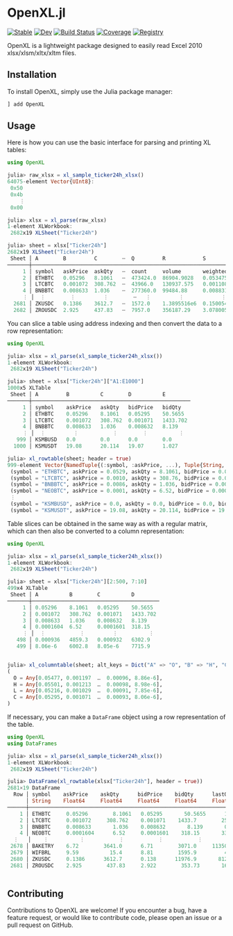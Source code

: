 # OpenXL.jl

[![Stable](https://img.shields.io/badge/docs-stable-blue.svg)](https://bhftbootcamp.github.io/OpenXL.jl/stable/)
[![Dev](https://img.shields.io/badge/docs-dev-blue.svg)](https://bhftbootcamp.github.io/OpenXL.jl/dev/)
[![Build Status](https://github.com/bhftbootcamp/OpenXL.jl/actions/workflows/CI.yml/badge.svg?branch=master)](https://github.com/bhftbootcamp/OpenXL.jl/actions/workflows/CI.yml?query=branch%3Amaster)
[![Coverage](https://codecov.io/gh/bhftbootcamp/OpenXL.jl/branch/master/graph/badge.svg)](https://codecov.io/gh/bhftbootcamp/OpenXL.jl)
[![Registry](https://img.shields.io/badge/registry-General-4063d8)](https://github.com/JuliaRegistries/General)

OpenXL is a lightweight package designed to easily read Excel 2010 xlsx/xlsm/xltx/xltm files.

## Installation

To install OpenXL, simply use the Julia package manager:

```julia
] add OpenXL
```

## Usage

Here is how you can use the basic interface for parsing and printing XL tables:

```julia
using OpenXL

julia> raw_xlsx = xl_sample_ticker24h_xlsx()
64075-element Vector{UInt8}:
 0x50
 0x4b
    ⋮
 0x00

julia> xlsx = xl_parse(raw_xlsx)
1-element XLWorkbook:
 2682x19 XLSheet("Ticker24h")

julia> sheet = xlsx["Ticker24h"]
2682x19 XLSheet("Ticker24h")
 Sheet │ A        B         C        ⋯  Q         R            S                 
───────┼────────────────────────────────────────────────────────────────────────
     1 │ symbol   askPrice  askQty   ⋯  count     volume       weightedAvgPrice  
     2 │ ETHBTC   0.05296   8.1061   ⋯  473424.0  86904.9028   0.05347515        
     3 │ LTCBTC   0.001072  308.762  ⋯  43966.0   130937.575   0.00110825        
     4 │ BNBBTC   0.008633  1.036    ⋯  277360.0  99484.88     0.00883183        
     ⋮ │  ⋮        ⋮         ⋮        ⋯   ⋮         ⋮            ⋮                      
  2681 │ ZKUSDC   0.1386    3612.7   ⋯  1572.0    1.3895516e6  0.15005404        
  2682 │ ZROUSDC  2.925     437.83   ⋯  7957.0    356187.29    3.07800556   
```

You can slice a table using address indexing and then convert the data to a row representation:

```julia
using OpenXL

julia> xlsx = xl_parse(xl_sample_ticker24h_xlsx())
1-element XLWorkbook:
 2682x19 XLSheet("Ticker24h")

julia> sheet = xlsx["Ticker24h"]["A1:E1000"]
1000x5 XLTable
 Sheet │ A         B          C        D          E         
───────┼───────────────────────────────────────────────────
     1 │ symbol    askPrice   askQty   bidPrice   bidQty    
     2 │ ETHBTC    0.05296    8.1061   0.05295    50.5655   
     3 │ LTCBTC    0.001072   308.762  0.001071   1433.702  
     4 │ BNBBTC    0.008633   1.036    0.008632   8.139     
     ⋮ │  ⋮         ⋮           ⋮        ⋮          ⋮           
   999 │ KSMBUSD   0.0        0.0      0.0        0.0       
  1000 │ KSMUSDT   19.08      20.114   19.07      1.027

julia> xl_rowtable(sheet; header = true)
999-element Vector{NamedTuple{(:symbol, :askPrice, ...), Tuple{String, Vararg{Float64, 4}}}}:
 (symbol = "ETHBTC", askPrice = 0.0529, askQty = 8.1061, bidPrice = 0.0529, bidQty = 50.565)
 (symbol = "LTCBTC", askPrice = 0.0010, askQty = 308.76, bidPrice = 0.0010, bidQty = 1433.7)
 (symbol = "BNBBTC", askPrice = 0.0086, askQty = 1.036, bidPrice = 0.00863, bidQty = 8.1390)
 (symbol = "NEOBTC", askPrice = 0.0001, askQty = 6.52, bidPrice = 0.000160, bidQty = 318.15)
 ⋮
 (symbol = "KSMBUSD", askPrice = 0.0, askQty = 0.0, bidPrice = 0.0, bidQty = 0.0)
 (symbol = "KSMUSDT", askPrice = 19.08, askQty = 20.114, bidPrice = 19.07, bidQty = 1.027)
```

Table slices can be obtained in the same way as with a regular matrix, which can then also be converted to a column representation:

```julia
using OpenXL

julia> xlsx = xl_parse(xl_sample_ticker24h_xlsx())
1-element XLWorkbook:
 2682x19 XLSheet("Ticker24h")

julia> sheet = xlsx["Ticker24h"][2:500, 7:10]
499x4 XLTable
 Sheet │ A          B        C          D         
───────┼─────────────────────────────────────────
     1 │ 0.05296    8.1061   0.05295    50.5655   
     2 │ 0.001072   308.762  0.001071   1433.702  
     3 │ 0.008633   1.036    0.008632   8.139     
     4 │ 0.0001604  6.52     0.0001601  318.15    
     ⋮ │  ⋮           ⋮         ⋮          ⋮             
   498 │ 0.000936   4859.3   0.000932   6302.9    
   499 │ 8.06e-6    6002.8   8.05e-6    7715.9


julia> xl_columntable(sheet; alt_keys = Dict("A" => "O", "B" => "H", "C" => "L", "D" => "C"))
(
  O = Any[0.05477, 0.001197  …  0.00096, 8.86e-6],
  H = Any[0.05501, 0.001213  …  0.00098, 8.98e-6],
  L = Any[0.05216, 0.001029  …  0.00091, 7.85e-6],
  C = Any[0.05295, 0.001071  …  0.00093, 8.06e-6],
)
```

If necessary, you can make a `DataFrame` object using a row representation of the table.

```julia
using OpenXL
using DataFrames

julia> xlsx = xl_parse(xl_sample_ticker24h_xlsx())
1-element XLWorkbook:
 2682x19 XLSheet("Ticker24h")

julia> DataFrame(xl_rowtable(xlsx["Ticker24h"], header = true))
2681×19 DataFrame
  Row │ symbol    askPrice    askQty      bidPrice    bidQty      lastQty    openPrice    highPrice    lowPrice    lastPrice   openTime                       closeTime                      prevClosePrice  priceChange  priceChangePercent  quoteVolume    count     volume         weightedAvgPrice
      │ String    Float64     Float64     Float64     Float64     Float64    Float64      Float64      Float64     Float64     String                         String                         Float64         Float64      Float64             Float64        Float64   Float64        Float64          
──────┼────────────────────────────────────────────────────────────────────────────────────────────────────────────────────────────────────────────────────────────────────────────────────────────────────────────────────────────────────────────────────────────────────────────────────────────────
    1 │ ETHBTC     0.05296        8.1061   0.05295       50.5655      1.15     0.05477      0.05501     0.05216     0.05295    2024-07-04T08:24:48.264999936  2024-07-05T08:24:48.264999936       0.05478      -0.00182               -3.323   4647.25       473424.0  86904.9              0.0534751
    2 │ LTCBTC     0.001072     308.762    0.001071    1433.7        25.421    0.001197     0.001213    0.001029    0.001071   2024-07-04T08:24:45.672        2024-07-05T08:24:45.672             0.001198     -0.000126             -10.526    145.111       43966.0      1.30938e5        0.00110825
    3 │ BNBBTC     0.008633       1.036    0.008632       8.139       0.013    0.009138     0.009208    0.008422    0.008632   2024-07-04T08:24:47.456999936  2024-07-05T08:24:47.456999936       0.009139     -0.000506              -5.537    878.633      277360.0  99484.9              0.00883183
    4 │ NEOBTC     0.0001604      6.52     0.0001601    318.15       33.69     0.000181     0.0001832   0.000154    0.0001603  2024-07-04T08:24:46.680        2024-07-05T08:24:46.680             0.0001812    -2.07e-5              -11.436      6.82048      3096.0  41199.0              0.00016555
  ⋮   │    ⋮          ⋮           ⋮           ⋮           ⋮           ⋮           ⋮            ⋮           ⋮           ⋮                     ⋮                              ⋮                      ⋮              ⋮               ⋮                 ⋮           ⋮            ⋮               ⋮
 2678 │ BAKETRY    6.72        3641.0      6.71        3071.0     11350.0      8.79         8.91        6.29        6.71       2024-07-04T08:24:40.859000064  2024-07-05T08:24:40.859000064       8.79         -2.08                 -23.663      3.92568e7   10195.0      5.27997e6        7.43504
 2679 │ WIFBRL     9.59          15.4      8.81        1595.9         4.5     10.05        11.96        8.72        8.84       2024-07-04T08:24:48.124        2024-07-05T08:24:48.124            10.01         -1.21                 -12.04   87665.9           111.0   9085.4              9.6491
 2680 │ ZKUSDC     0.1386      3612.7      0.138      11976.9       812.0      0.1628       0.1679      0.1275      0.1387     2024-07-04T08:24:45.328        2024-07-05T08:24:45.328             0.1602       -0.0241               -14.803      2.08508e5    1572.0      1.38955e6        0.150054
 2681 │ ZROUSDC    2.925        437.83     2.922        353.73       16.08     3.24         3.27        2.735       2.922      2024-07-04T08:24:44.710000128  2024-07-05T08:24:44.710000128       3.221        -0.318                 -9.815      1.09635e6    7957.0      3.56187e5        3.07801
                                                                                                                                                                                                                                                                                      2673 rows omitted
```

## Contributing

Contributions to OpenXL are welcome! If you encounter a bug, have a feature request, or would like to contribute code, please open an issue or a pull request on GitHub.
